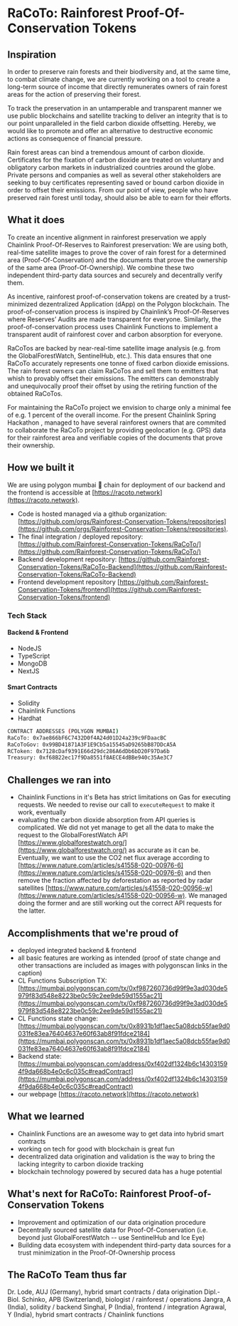 # RaCoTo: Rainforest Proof-Of-Conservation Tokens

## Inspiration
In order to preserve rain forests and their biodiversity and, at the same time, to combat climate change, we are currently working on a tool to create a long-term source of income that directly remunerates owners of rain forest areas for the action of preserving their forest. 

To track the preservation in an untamperable and transparent manner we use public blockchains and satellite tracking to deliver an integrity that is to our point unparalleled in the field carbon dioxide offsetting. Hereby, we would like to promote and offer an alternative to destructive economic actions as consequence of financial pressure.

Rain forest areas can bind a tremendous amount of carbon dioxide. Certificates for the fixation of carbon dioxide are treated on voluntary and obligatory carbon markets in industrialized countries around the globe. Private persons and companies as well as several other stakeholders are seeking to buy certificates representing saved or bound carbon dioxide in order to offset their emissions.
From our point of view, people who have preserved rain forest until today, should also be able to earn for their efforts.

## What it does

To create an incentive alignment in rainforest preservation we apply Chainlink Proof-Of-Reserves to Rainforest preservation: We are using both, real-time satellite images to prove the cover of rain forest for a determined area (Proof-Of-Conservation) and the documents that prove the ownership of the same area (Proof-Of-Ownership). We combine these two independent third-party data sources and securely and decentrally verify them.
 
As incentive, rainforest proof-of-conservation tokens are created by a trust-minimized dezentralized Application (dApp) on the Polygon blockchain. The proof-of-conservation process is inspired by Chainlink’s Proof-Of-Reserves where Reserves’ Audits are made transparent for everyone. Similarly, the proof-of-conservation process uses Chainlink Functions to implement a transparent audit of rainforest cover and carbon absorption for everyone.

RaCoTos are backed by near-real-time satellite image analysis (e.g. from the GlobalForestWatch, SentinelHub, etc.). This data ensures that one RaCoTo accurately represents one tonne of fixed carbon dioxide emissions. The rain forest owners can claim RaCoTos and sell them to emitters that whish to provably offset their emissions. The emitters can demonstrably and unequivocally proof their offset by using the retiring function of the obtained RaCoTos.

For maintaining the RaCoTo project we envision to charge only a minimal fee of e.g. 1 percent of the overall income. For the present Chainlink Spring Hackathon , managed to have several rainforest owners that are commited to collaborate the RaCoTo project by providing geolocation (e.g. GPS) data for their rainforest area and verifiable copies of the documents that prove their ownership.


## How we built it
We are using polygon mumbai 💜 chain for deployment of our backend and the frontend is accessible at [https://racoto.network](https://racoto.network).

- Code is hosted managed via a github organization: 
[https://github.com/orgs/Rainforest-Conservation-Tokens/repositories](https://github.com/orgs/Rainforest-Conservation-Tokens/repositories).
- The final integration / deployed repository: [https://github.com/Rainforest-Conservation-Tokens/RaCoTo/](https://github.com/Rainforest-Conservation-Tokens/RaCoTo/)
- Backend development repository: [https://github.com/Rainforest-Conservation-Tokens/RaCoTo-Backend](https://github.com/Rainforest-Conservation-Tokens/RaCoTo-Backend)
- Frontend development repository [https://github.com/Rainforest-Conservation-Tokens/frontend](https://github.com/Rainforest-Conservation-Tokens/frontend)


### Tech Stack
#### Backend & Frontend

- NodeJS
- TypeScript
- MongoDB
- NextJS

#### Smart Contracts

- Solidity
- Chainlink Functions
- Hardhat

```sh
CONTRACT ADDRESSES (POLYGON MUMBAI)
RaCoTo: 0x7ae866bF6C7432D0f4A24d01D24a239c9FDaacBC
RaCoToGov: 0x99BD41871A3F1E9Cb5a15545aD9265bB87DDcA5A
RCToken: 0x7128cDaf9391E66d29dc286A6dDb6bD20F97Da6b
Treasury: 0xf68B22ec17f9Da8551f8AECE4dBBe940c35Ae3C7
```
## Challenges we ran into
- Chainlink Functions in it's Beta has strict limitations on Gas for executing requests. We needed to revise our call to `executeRequest` to make it work, eventually
- evaluating the carbon dioxide absorption from API queries is complicated. We did not yet manage to get all the data to make the request to the GlobalForestWatch API [https://www.globalforestwatch.org/](https://www.globalforestwatch.org/)  as accurate as it can be. Eventually, we want to use the CO2 net flux average according to [https://www.nature.com/articles/s41558-020-00976-6](https://www.nature.com/articles/s41558-020-00976-6) and then remove the fraction affected by deforestation as reported by radar satellites [https://www.nature.com/articles/s41558-020-00956-w](https://www.nature.com/articles/s41558-020-00956-w). We managed doing the former and are still working out the correct API requests for the latter.

## Accomplishments that we're proud of
- deployed integrated backend & frontend 
- all basic features are working as intended (proof of state change and other transactions are included as images with polygonscan links in the caption)
- CL Functions Subscription TX: [https://mumbai.polygonscan.com/tx/0xf987260736d99f9e3ad030de5979f83d548e8223be0c59c2ee9de59d1555ac21](https://mumbai.polygonscan.com/tx/0xf987260736d99f9e3ad030de5979f83d548e8223be0c59c2ee9de59d1555ac21)
- CL Functions state change: [https://mumbai.polygonscan.com/tx/0x8931b1df1aec5a08dcb55fae9d0031fe83ea76404637e60f63ab8f91fdce2184](https://mumbai.polygonscan.com/tx/0x8931b1df1aec5a08dcb55fae9d0031fe83ea76404637e60f63ab8f91fdce2184)
- Backend state: [https://mumbai.polygonscan.com/address/0xf402df1324b6c143031594f9da668b4e0c6c035c#readContract](https://mumbai.polygonscan.com/address/0xf402df1324b6c143031594f9da668b4e0c6c035c#readContract)
- our webpage [https://racoto.network](https://racoto.network)

## What we learned
- Chainlink Functions are an awesome way to get data into hybrid smart contracts
- working on tech for good with blockchain is great fun
- decentralized data origination and validation is the way to bring the lacking integrity to carbon dioxide tracking
- blockchain technology powered by secured data has a huge potential
 

## What's next for RaCoTo: Rainforest Proof-of-Conservation Tokens 
- Improvement and optimization of our data origination procedure
- Decentrally sourced satellite data for Proof-Of-Conservation (i.e. beyond just GlobalForestWatch -- use SentinelHub and Ice Eye)
- Building data ecosystem with independent third-party data sources for a trust minimization in the Proof-Of-Ownership process


## The RaCoTo Team thus far
Dr. Lode, AUJ (Germany), hybrid smart contracts / data origination
Dipl.-Biol. Schinko, APB (Switzerland), biologist / rainforest / operations
Jangra, A (India), solidity / backend 
Singhal, P (India), frontend / integration
Agrawal, Y (India), hybrid smart contracts / Chainlink functions